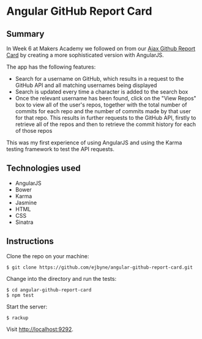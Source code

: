 # Angular GitHub Report Card

## Summary

In Week 6 at Makers Academy we followed on from our [Ajax Github Report Card](https://github.com/ejbyne/ajax-github-report-card) by creating a more sophisticated version with AngularJS.

The app has the following features:
- Search for a username on GitHub, which results in a request to the GitHub API and all matching usernames being displayed
- Search is updated every time a character is added to the search box
- Once the relevant username has been found, click on the "View Repos" box to view all of the user's repos, together with the total number of commits for each repo and the number of commits made by that user for that repo. This results in further requests to the GitHub API, firstly to retrieve all of the repos and then to retrieve the commit history for each of those repos

This was my first experience of using AngularJS and using the Karma testing framework to test the API requests.

## Technologies used

- AngularJS
- Bower
- Karma
- Jasmine
- HTML
- CSS
- Sinatra

## Instructions

Clone the repo on your machine:
```
$ git clone https://github.com/ejbyne/angular-github-report-card.git
```

Change into the directory and run the tests:
```
$ cd angular-github-report-card
$ npm test
```

Start the server:
```
$ rackup
```

Visit [http://localhost:9292](http://localhost:9292).
